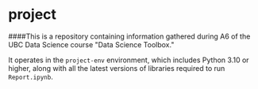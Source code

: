 # project

####This is a repository containing information gathered during A6 of the UBC Data Science course "Data Science Toolbox."

It operates in the `project-env` environment, which includes Python 3.10 or higher, along with all the latest versions of libraries required to run `Report.ipynb`.
